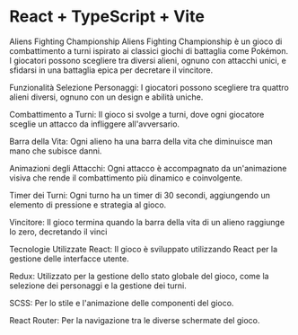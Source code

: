 # React + TypeScript + Vite

Aliens Fighting Championship
Aliens Fighting Championship è un gioco di combattimento a turni ispirato ai classici giochi di battaglia come Pokémon. I giocatori possono scegliere tra diversi alieni, ognuno con attacchi unici, e sfidarsi in una battaglia epica per decretare il vincitore.

Funzionalità
Selezione Personaggi: I giocatori possono scegliere tra quattro alieni diversi, ognuno con un design e abilità uniche.

Combattimento a Turni: Il gioco si svolge a turni, dove ogni giocatore sceglie un attacco da infliggere all'avversario.

Barra della Vita: Ogni alieno ha una barra della vita che diminuisce man mano che subisce danni.

Animazioni degli Attacchi: Ogni attacco è accompagnato da un'animazione visiva che rende il combattimento più dinamico e coinvolgente.

Timer dei Turni: Ogni turno ha un timer di 30 secondi, aggiungendo un elemento di pressione e strategia al gioco.

Vincitore: Il gioco termina quando la barra della vita di un alieno raggiunge lo zero, decretando il vinci


Tecnologie Utilizzate
React: Il gioco è sviluppato utilizzando React per la gestione delle interfacce utente.

Redux: Utilizzato per la gestione dello stato globale del gioco, come la selezione dei personaggi e la gestione dei turni.

SCSS: Per lo stile e l'animazione delle componenti del gioco.

React Router: Per la navigazione tra le diverse schermate del gioco.